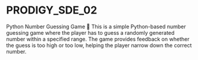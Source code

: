 # PRODIGY_SDE_02
Python Number Guessing Game 🎯 This is a simple Python-based number guessing game where the player has to guess a randomly generated number within a specified range. The game provides feedback on whether the guess is too high or too low, helping the player narrow down the correct number. 
